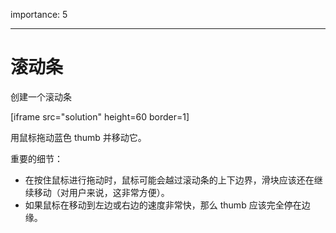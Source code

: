 importance: 5

---

# 滚动条

创建一个滚动条

[iframe src="solution" height=60 border=1]

用鼠标拖动蓝色 thumb 并移动它。

重要的细节：

- 在按住鼠标进行拖动时，鼠标可能会越过滚动条的上下边界，滑块应该还在继续移动（对用户来说，这非常方便）。
- 如果鼠标在移动到左边或右边的速度非常快，那么 thumb 应该完全停在边缘。
